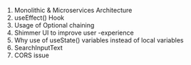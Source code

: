 1. Monolithic & Microservices Architecture 
2. useEffect() Hook
3. Usage of Optional chaining
4. Shimmer UI to improve user -experience
5. Why use of useState() variables instead of local variables
6. SearchInputText
7. CORS issue
